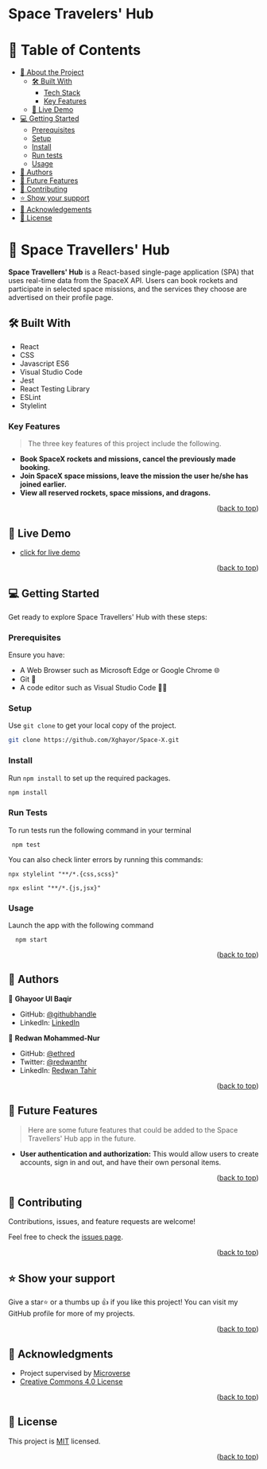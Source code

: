 <a name="readme-top"></a>

<!-- TABLE OF CONTENTS -->

# Space Travelers' Hub

# 📗 Table of Contents

- [📖 About the Project](#about-project)
  - [🛠 Built With](#built-with)
    - [Tech Stack](#tech-stack)
    - [Key Features](#key-features)
  - [🚀 Live Demo](#live-demo)
- [💻 Getting Started](#getting-started)
  - [Prerequisites](#prerequisites)
  - [Setup](#setup)
  - [Install](#install)
  - [Run tests](#run-tests)
  - [Usage](#usage)
- [👥 Authors](#authors)
- [🔭 Future Features](#future-features)
- [🤝 Contributing](#contributing)
- [⭐️ Show your support](#support)
- [🙏 Acknowledgements](#acknowledgements)
- [📝 License](#license)

<!-- PROJECT DESCRIPTION -->

# 📖 Space Travellers' Hub <a name="about-project"></a>

**Space Travellers' Hub** is a React-based single-page application (SPA) that uses real-time data from the SpaceX API. Users can book rockets and participate in selected space missions, and the services they choose are advertised on their profile page.


## 🛠 Built With <a name="built-with"></a>

- React
- CSS
- Javascript ES6
- Visual Studio Code
- Jest
- React Testing Library
- ESLint
- Stylelint

<!-- Features -->

### Key Features <a name="key-features"></a>

> The three key features of this project include the following.

- **Book SpaceX rockets and missions, cancel the previously made booking.**
- **Join SpaceX space missions, leave the mission the user he/she has joined earlier.**
- **View all reserved rockets, space missions, and dragons.**

<p align="right">(<a href="#readme-top">back to top</a>)</p>

<!-- LIVE DEMO -->

## 🚀 Live Demo <a name="live-demo"></a>

- [click for live demo](https://xghayor.github.io/Space-X/)

<p align="right">(<a href="#readme-top">back to top</a>)</p>

<!-- GETTING STARTED -->

## 💻 Getting Started <a name="getting-started"></a>

Get ready to explore Space Travellers' Hub with these steps:

### Prerequisites <a name="prerequisites"></a>

Ensure you have:

- A Web Browser such as Microsoft Edge or Google Chrome 🌐
- Git 🐙
- A code editor such as Visual Studio Code 👨‍💻

### Setup <a name="setup"></a>

Use `git clone` to get your local copy of the project.

```bash
git clone https://github.com/Xghayor/Space-X.git
```

### Install <a name="install"></a>

Run `npm install` to set up the required packages.

```bash
npm install
```

### Run Tests <a name="run-tests"></a>

To run tests run the following command in your terminal

```
 npm test
```

You can also check linter errors by running this commands:

```
npx stylelint "**/*.{css,scss}"
```

```
npx eslint "**/*.{js,jsx}"
```

### Usage <a name="usage"></a>

Launch the app with the following command

```
  npm start
```

<p align="right">(<a href="#readme-top">back to top</a>)</p>

<!-- AUTHORS -->

## 👥 Authors <a name="authors"></a>

👤 **Ghayoor Ul Baqir**

- GitHub: [@githubhandle](https://github.com/Xghayor)
- LinkedIn: [LinkedIn](https://www.linkedin.com/in/ghayoor-ul-baqir/)

👤 **Redwan Mohammed-Nur**

- GitHub: [@ethred](https://github.com/ethred)
- Twitter: [@redwanthr](https://twitter.com/@redwanthr)
- LinkedIn: [Redwan Tahir](https://www.linkedin.com/in/redwan-tahir-78260733/)

<p align="right">(<a href="#readme-top">back to top</a>)</p>

## 🔭 Future Features <a name="future-features"></a>

> Here are some future features that could be added to the Space Travellers' Hub app in the future.

- **User authentication and authorization:** This would allow users to create accounts, sign in and out, and have their own personal items.

<p align="right">(<a href="#readme-top">back to top</a>)</p>

<!-- CONTRIBUTING -->

## 🤝 Contributing <a name="contributing"></a>

Contributions, issues, and feature requests are welcome!

Feel free to check the [issues page](../../issues/).

<p align="right">(<a href="#readme-top">back to top</a>)</p>

<!-- SUPPORT -->

## ⭐️ Show your support <a name="support"></a>

Give a star⭐️ or a thumbs up 👍 if you like this project! You can visit my GitHub profile for more of my projects.

<p align="right">(<a href="#readme-top">back to top</a>)</p>

<!-- ACKNOWLEDGEMENTS -->

## 🙏 Acknowledgments <a name="acknowledgements"></a>

- Project supervised by [Microverse](https//www.microverse.org/)
- [Creative Commons 4.0 License](https://creativecommons.org/licenses/by-nc/4.0/)

<p align="right">(<a href="#readme-top">back to top</a>)</p>

<!-- LICENSE -->

## 📝 License <a name="license"></a>

This project is [MIT](./LISENSE) licensed.

<p align="right">(<a href="#readme-top">back to top</a>)</p>
